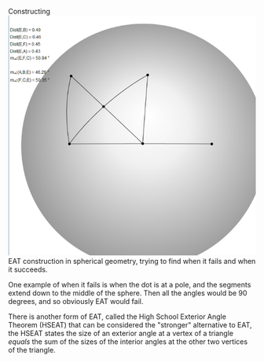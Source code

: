 Constructing ![](2021-08-03-09-17-28.png) EAT construction in spherical geometry, trying to find when it fails and when it succeeds.

One example of when it fails is when the dot is at a pole, and the segments extend down to the middle of the sphere. Then all the angles would be 90 degrees, and so obviously EAT would fail.

There is another form of EAT, called the High School Exterior Angle Theorem (HSEAT) that can be considered the "stronger" alternative to EAT, the HSEAT states the size of an exterior angle at a vertex of a triangle *equals* the sum of the sizes of the interior angles at the other two vertices of the triangle.